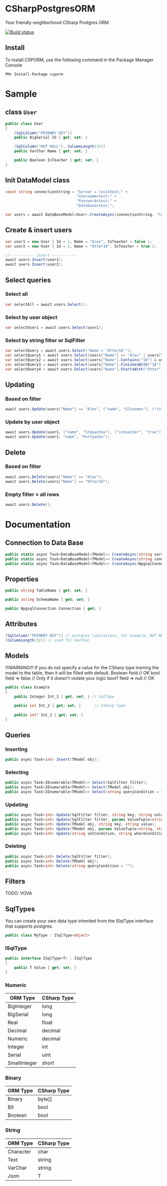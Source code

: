 # CSharpPostgresORM

Your friendly neighborhood CSharp Postgres ORM

[![Build status](https://github.com/App-vNext/Polly/workflows/build/badge.svg?branch=main&event=push)](https://github.com/App-vNext/Polly/actions?query=workflow%3Abuild+branch%3Amain+event%3Apush)

## Install

To install CSPORM, use the following command in the Package Manager Console

    PM> Install-Package csporm

# Sample

## class `User`

```csharp
public class User
{
    [SqlColumn("PRIMARY KEY")] 
    public BigSerial Id { get; set; }

    [SqlColumn("NOT NULL"), ColumnLength(32)]
    public VarChar Name { get; set; }

    public Boolean IsTeacher { get; set; }
}
```

## Init DataModel class

```csharp
const string connectionString = "Server = localhost;" +
                                "Username=test;" +
                                "Password=test;" +
                                "Database=test;";

var users = await DataBaseModel<User>.CreateAsync(connectionString, "test", "test");
```

## Create & insert users

```csharp
var user1 = new User { Id = 1, Name = "Alex", IsTeacher = false };
var user2 = new User { Id = 2, Name = "Otter18", IsTeacher = true };

//----------- insert -----------
await users.Insert(user1);
await users.Insert(user2);
```

## Select queries

### Select all

```csharp
var selectAll = await users.Select();
```

### Select by user object

```csharp
var selectUser1 = await users.Select(user1);
```

### Select by string filter or SqlFilter

```csharp
var selectQuery = await users.Select("Name = 'Otter18'");
var selectQuery1 = await users.Select(users["Name"] == "Alex" | users["isTeacher"] == true);
var selectQuery2 = await users.Select(users["Name"].Contains("18") & users["isTeacher"] == true);
var selectQuery3 = await users.Select(users["Name"].FinishesWith("18") & users["isTeacher"] != false);
var selectQuery4 = await users.Select(users["Name"].StartsWith("Otter"));
```

## Updating

### Based on filter

```csharp
await users.Update(users["Name"] == "Alex", ("name", "Glinomes"), ("isteacher", "true"));
```

### Update by user object

```csharp
await users.Update(user1, ("name", "Stepashka"), ("isteacher", "true"));
await users.Update(user2, "name", "Portyanka");
```

## Delete

### Based on filter

```csharp
await users.Delete(users["Name"] == "Alex");
await users.Delete(users["Name"] == "Otter18");
```

### Empty filter = all  rows

```csharp
await users.Delete();
```

# Documentation

## Connection to Data Base

```csharp
public static async Task<DataBaseModel<TModel>> CreateAsync(string server, string username, string password, string database, string tableName, string schemaName = "public");
public static async Task<DataBaseModel<TModel>> CreateAsync(string connectionString, string tableName, string schemaName = "public");
public static async Task<DataBaseModel<TModel>> CreateAsync(NpgsqlConnection connection, string tableName, string schemaName = "public");
```

## Properties

```csharp
public string TableName { get; set; }

public string SchemaName { get; set; }

public NpgsqlConnection Connection { get; }
```

## Attributes

```csharp
[SqlColumn("PRIMARY KEY")] // postgres limitations, for example: NOT NULL
[ColumnLength(32)] // used for VarChar
```

## Models

!!!WARNING!!!
If you do not specify a value for the CSharp type insrting the model to the table, then it will be filled with default.
Boolean field // OK
bool field => false // Only if it doesn't violate your logic
bool? field => null // OK

```csharp
public class Example
{
    public Integer Int_1 { get; set; } // SqlType

    public int Int_2 { get; set; }      // CSharp Type 
    
    public int? Int_3 { get; set; }
}
```

## Queries

### Inserting

```csharp
public async Task<int> Insert(TModel obj);
```

### Selecting

```csharp
public async Task<IEnumerable<TModel>> Select(SqlFilter filter);
public async Task<IEnumerable<TModel>> Select(TModel obj);
public async Task<IEnumerable<TModel>> Select(string queryCondition = "");
```

### Updating

```csharp
public async Task<int> Update(SqlFilter filter, string key, string value);
public async Task<int> Update(SqlFilter filter, params ValueTuple<string, string>[] data);
public async Task<int> Update(TModel obj, string key, string value);
public async Task<int> Update(TModel obj, params ValueTuple<string, string>[] data);
public async Task<int> Update(string setCondition, string whereCondition);
```
### Deleting

```csharp
public async Task<int> Delete(SqlFilter filter);
public async Task<int> Delete(TModel obj);
public async Task<int> Delete(string queryCondition = "");
```

## Filters
TODO: VOVA

## SqlTypes

You can create your own data type inherited from the ISqlType interface that supports postgres.

```csharp
public class MyType : ISqlType<object>
```

### ISqlType

```csharp
public interface ISqlType<T> : ISqlType
{
    public T Value { get; set; }
}
```

### Numeric
| ORM Type | CSharp Type |
| --- | --- |
| BigInteger | long |
| BigSerial | long |
| Real | float |
| Decimal | decimal |
| Numeric | decimal |
| Integer | int |
| Serial | uint |
| SmallInteger | short |

### Binary
| ORM Type | CSharp Type |
| --- | --- |
| Binary | byte[] |
| Bit | bool |
| Boolean | bool |

### String
| ORM Type | CSharp Type |
| --- | --- |
| Character | char |
| Text | string |
| VarChar | string |
| Json<T> | T |
